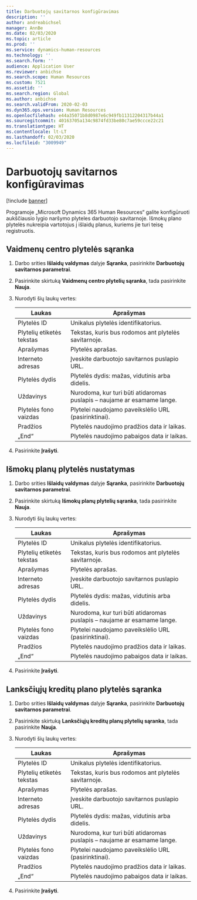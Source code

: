 ```yaml
---
title: Darbuotojų savitarnos konfigūravimas
description: ''
author: andreabichsel
manager: AnnBe
ms.date: 02/03/2020
ms.topic: article
ms.prod: ''
ms.service: dynamics-human-resources
ms.technology: ''
ms.search.form: ''
audience: Application User
ms.reviewer: anbichse
ms.search.scope: Human Resources
ms.custom: 7521
ms.assetid: ''
ms.search.region: Global
ms.author: anbichse
ms.search.validFrom: 2020-02-03
ms.dyn365.ops.version: Human Resources
ms.openlocfilehash: e44a35071b8d0987e6c949fb11312204317b44a1
ms.sourcegitcommit: 40163705a134c9874fd33be80c7ae59ccce22c21
ms.translationtype: HT
ms.contentlocale: lt-LT
ms.lasthandoff: 02/03/2020
ms.locfileid: "3009949"
---
```

# <a name="configure-employee-self-service"></a>Darbuotojų savitarnos konfigūravimas

[!include [banner](includes/preview-feature.md)]

Programoje „Microsoft Dynamics 365 Human Resources“ galite konfigūruoti aukščiausio lygio naršymo plyteles darbuotojo savitarnoje. Išmokų plano plytelės nukreipia vartotojus į išlaidų planus, kuriems jie turi teisę registruotis.

## <a name="set-up-a-role-center-tile"></a>Vaidmenų centro plytelės sąranka

1. Darbo srities **Išlaidų valdymas** dalyje **Sąranka**, pasirinkite **Darbuotojų savitarnos parametrai**.

2. Pasirinkite skirtuką **Vaidmenų centro plytelių sąranka**, tada pasirinkite **Nauja**.

3. Nurodyti šių laukų vertes:

   | Laukas | Aprašymas |
   | --- | --- |
   | Plytelės ID | Unikalus plytelės identifikatorius. |
   | Plytelių etiketės tekstas | Tekstas, kuris bus rodomos ant plytelės savitarnoje. |
   | Aprašymas | Plytelės aprašas. |
   | Interneto adresas | Įveskite darbuotojo savitarnos puslapio URL. |
   | Plytelės dydis | Plytelės dydis: mažas, vidutinis arba didelis. |
   | Uždavinys | Nurodoma, kur turi būti atidaromas puslapis – naujame ar esamame lange. |
   | Plytelės fono vaizdas | Plytelei naudojamo paveikslėlio URL (pasirinktinai). |
   | Pradžios | Plytelės naudojimo pradžios data ir laikas. |
   | „End“ | Plytelės naudojimo pabaigos data ir laikas. |

4. Pasirinkite **Įrašyti**.

## <a name="set-up-a-benefit-plans-tile"></a>Išmokų planų plytelės nustatymas

1. Darbo srities **Išlaidų valdymas** dalyje **Sąranka**, pasirinkite **Darbuotojų savitarnos parametrai**.

2. Pasirinkite skirtuką **Išmokų planų plytelių sąranka**, tada pasirinkite **Nauja**.

3. Nurodyti šių laukų vertes:

   | Laukas | Aprašymas |
   | --- | --- |
   | Plytelės ID | Unikalus plytelės identifikatorius. |
   | Plytelių etiketės tekstas | Tekstas, kuris bus rodomos ant plytelės savitarnoje. |
   | Aprašymas | Plytelės aprašas. |
   | Interneto adresas | Įveskite darbuotojo savitarnos puslapio URL. |
   | Plytelės dydis | Plytelės dydis: mažas, vidutinis arba didelis. |
   | Uždavinys | Nurodoma, kur turi būti atidaromas puslapis – naujame ar esamame lange. |
   | Plytelės fono vaizdas | Plytelei naudojamo paveikslėlio URL (pasirinktinai). |
   | Pradžios | Plytelės naudojimo pradžios data ir laikas. |
   | „End“ | Plytelės naudojimo pabaigos data ir laikas. |

4. Pasirinkite **Įrašyti**.

## <a name="set-up-a-flex-credit-plan-tile"></a>Lanksčiųjų kreditų plano plytelės sąranka

1. Darbo srities **Išlaidų valdymas** dalyje **Sąranka**, pasirinkite **Darbuotojų savitarnos parametrai**.

2. Pasirinkite skirtuką **Lanksčiųjų kreditų planų plytelių sąranka**, tada pasirinkite **Nauja**.

3. Nurodyti šių laukų vertes:

   | Laukas | Aprašymas |
   | --- | --- |
   | Plytelės ID | Unikalus plytelės identifikatorius. |
   | Plytelių etiketės tekstas | Tekstas, kuris bus rodomos ant plytelės savitarnoje. |
   | Aprašymas | Plytelės aprašas. |
   | Interneto adresas | Įveskite darbuotojo savitarnos puslapio URL. |
   | Plytelės dydis | Plytelės dydis: mažas, vidutinis arba didelis. |
   | Uždavinys | Nurodoma, kur turi būti atidaromas puslapis – naujame ar esamame lange. |
   | Plytelės fono vaizdas | Plytelei naudojamo paveikslėlio URL (pasirinktinai). |
   | Pradžios | Plytelės naudojimo pradžios data ir laikas. |
   | „End“ | Plytelės naudojimo pabaigos data ir laikas. |

4. Pasirinkite **Įrašyti**.
